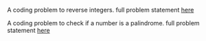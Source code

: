 A coding problem to reverse integers. full problem statement [here](https://leetcode.com/problems/reverse-integer/)

A coding problem to check if a number is a palindrome. full problem statement [here](https://leetcode.com/problems/palindrome-number/)

